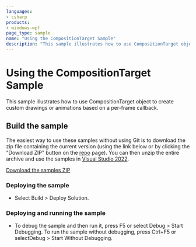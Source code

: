```yaml
---
languages:
- csharp
products:
- windows-wpf
page_type: sample
name: "Using the CompositionTarget Sample"        
description: "This sample illustrates how to use CompositionTarget object to create custom drawings or animations based on a per-frame callback."
---
```

# Using the CompositionTarget Sample
This sample illustrates how to use CompositionTarget object to create custom drawings or animations based on a per-frame callback.

## Build the sample
The easiest way to use these samples without using Git is to download the zip file containing the current version (using the link below or by clicking the "Download ZIP" button on the [repo](https://github.com/microsoft/WPF-Samples?tab=readme-ov-file) page). You can then unzip the entire archive and use the samples in [Visual Studio 2022](https://www.visualstudio.com/wpf-vs).

[Download the samples ZIP](../../../../archive/main.zip)

### Deploying the sample
- Select Build > Deploy Solution. 

### Deploying and running the sample
- To debug the sample and then run it, press F5 or select Debug >  Start Debugging. To run the sample without debugging, press Ctrl+F5 or selectDebug > Start Without Debugging. 


